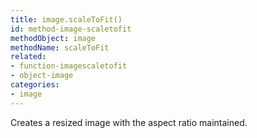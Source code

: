 ```yaml
---
title: image.scaleToFit()
id: method-image-scaletofit
methodObject: image
methodName: scaleToFit
related:
- function-imagescaletofit
- object-image
categories:
- image
---
```


Creates a resized image with the aspect ratio maintained.
